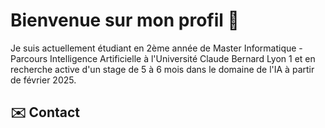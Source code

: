 # Bienvenue sur mon profil 👋

Je suis actuellement étudiant en 2ème année de Master Informatique - Parcours Intelligence Artificielle à l'Université Claude Bernard Lyon 1 et en recherche active d'un stage de 5 à 6 mois dans le domaine de l'IA à partir de février 2025.

## ✉️ Contact
